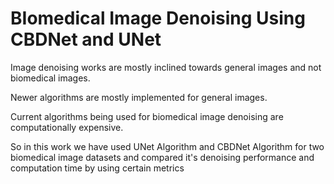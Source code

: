 # BIomedical Image Denoising Using CBDNet and UNet

​Image denoising works are mostly inclined towards general images and not biomedical images.

​Newer algorithms are mostly implemented for general images.

​Current algorithms being used for biomedical image denoising are computationally expensive.

So in this work we have used UNet Algorithm and CBDNet Algorithm for two biomedical image datasets and compared it's denoising performance and computation time by using certain metrics
